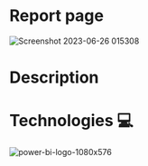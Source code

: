 # Report page <br>
![Screenshot 2023-06-26 015308](https://github.com/JenishdaSelvasingh/uber_trip_analysis/assets/136103328/d2064918-8246-45da-b7d1-4bccaccc5217)

# Description <br>

# Technologies 💻
![power-bi-logo-1080x576](https://github.com/JenishdaSelvasingh/uber_trip_analysis/assets/136103328/672abd38-59c9-4131-b34c-6824da62e178)
